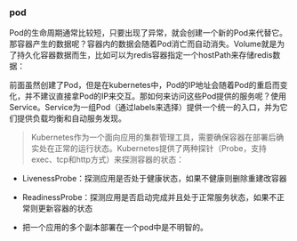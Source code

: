 ### pod

Pod的生命周期通常比较短，只要出现了异常，就会创建一个新的Pod来代替它。那容器产生的数据呢？容器内的数据会随着Pod消亡而自动消失。Volume就是为了持久化容器数据而生，比如可以为redis容器指定一个hostPath来存储redis数据：

前面虽然创建了Pod，但是在kubernetes中，Pod的IP地址会随着Pod的重启而变化，并不建议直接拿Pod的IP来交互。那如何来访问这些Pod提供的服务呢？使用Service。Service为一组Pod（通过labels来选择）提供一个统一的入口，并为它们提供负载均衡和自动服务发现。


> Kubernetes作为一个面向应用的集群管理工具，需要确保容器在部署后确实处在正常的运行状态。Kubernetes提供了两种探针（Probe，支持exec、tcp和http方式）来探测容器的状态：

* LivenessProbe：探测应用是否处于健康状态，如果不健康则删除重建改容器
* ReadinessProbe：探测应用是否启动完成并且处于正常服务状态，如果不正常则更新容器的状态

* 把一个应用的多个副本部署在一个pod中是不明智的。